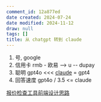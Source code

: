 ```yaml
---
comment_id: 12a877ed
date created: 2024-07-24
date modified: 2024-11-12
draw: null
tags: []
title: 从 chatgpt 转到 claude
---
```

1. 号, google
2. 信用卡 rmb - 欧易 --> u -- dupay
3. 聪明 gpt4o <<< [claude](2%20第二大脑/2%20飞轮/0%20工具系统/AI/claude.md) = gpt4
4. 回答速度 gpt4o / 3.5 <= claude

[报价检查工具前端设计思路](https://wiki.corp.qunar.com/pages/viewpage.action?pageId=934542983)
